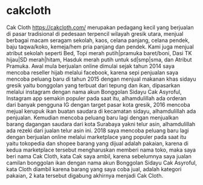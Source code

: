 # cakcloth
Cak Cloth https://cakcloth.com/ merupakan pedagang kecil yang berjualan di pasar tradisional di pedesaan terpencil wilayah gresik utara, menjual berbagai macam seragam sekolah, kaos, celana panjang, celana pendek, baju taqwa/koko, kemeja/hem pria panjang dan pendek. Kami juga menjual atribut sekolah seperti Bed, Topi merah putih|pramuka baret/boni, Dasi TK hijau|SD merah|hitam, Hasduk merah putih untuk sd|smp|sma, dan Atribut Pramuka.
Awal mula berjualan online dimulai sejak tahun 2014 saya mencoba reseller hijab melalui facebook, karena sepi penjualan saya mencoba peluang baru di tahun 2015 dengan menjual makanan khas sidayu gresik yaitu bonggolan yang terbuat dari tepung dan ikan, dipasarkan melalui instagram dengan nama akun Bonggolan Sidayu Cak Asyroful, Instagram app semakin populer pada saat itu, alhamdulillah ada orderan dari banyak pengguna IG dengan target pasar kota gresik, 2016 mencoba mejual kerupuk ikan buatan saudara di kecamatan sidayu, alhamdulillah ada penjualan. Kemudian mencoba peluang baru lagi dengan menjualkan barang dagangan saudara dari kota Surabaya yakni telur asin, alhamdulillah ada rezeki dari jualan telur asin ini. 2018 saya mencoba peluang baru lagi dengan berjualan online melalui marketplace yang populer pada saat itu yaitu tokopedia dan shopee barang yang dijual adalah pakaian, karena di kedua marketplace tersebut mengharuskan memberi nama toko, maka saya beri nama Cak Cloth, kata Cak saya ambil, karena sebelumnya saya jualan camilan bonggolan ikan dengan nama akun Bonggolan Sidayu Cak Asyroful, kata Cloth diambil karena barang yang saya coba jual, adalah kategori pakaian, 2 kata tersebut digabung akhirnya menjadi Cak Cloth.
